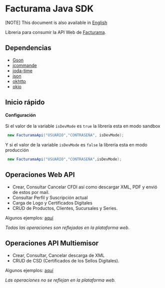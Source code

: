 # Facturama Java SDK

[NOTE] This document is also available in [English]

Libreria para consumir la API Web de [Facturama](https://api.facturama.mx/).

## Dependencias 
* [Gson](https://mvnrepository.com/artifact/com.google.code.gson/gson/2.8.2)
* [jcommande](https://mvnrepository.com/artifact/com.beust/jcommander/1.72)
* [joda-time](https://mvnrepository.com/artifact/joda-time/joda-time/2.9.9)
* [json](https://mvnrepository.com/artifact/org.json/json/20180130)
* [okhttp](https://mvnrepository.com/artifact/com.squareup.okhttp/okhttp/2.7.5)
* [okio](https://mvnrepository.com/artifact/com.squareup.okio/okio/1.6.0)

## Inicio rápido

#### Configuración  #####
Si el valor de la variable  ```isDevMode``` es ```true``` la librería esta en modo sandbox
 ```java
  new FacturamaApi("USUARIO","CONTRASEÑA", isDevMode);
```
Y si el valor de la variable  ```isDevMode``` es ```false``` la librería esta en modo producción
 ```java
  new FacturamaApi("USUARIO","CONTRASEÑA",isDevMode);
```

## Operaciones Web API

- Crear, Consultar Cancelar CFDI así como descargar XML, PDF y envió de
   estos por mail.
- Consultar Perfil y Suscripción actual
- Carga de Logo y Certificados Digitales
- CRUD de Productos, Clientes, Sucursales y Series.

Algunos ejemplos: [aquí](https://github.com/Facturama/facturama-java-sdk/wiki/API-Web)

*Todas las operaciones son reflejadas en la plataforma web.*

## Operaciones API Multiemisor

- Crear, Consultar, Cancelar descarga de XML
- CRUD de CSD (Certificados de los Sellos Digitales).

Algunos ejemplos: [aquí](https://github.com/Facturama/facturama-java-sdk/wiki/API-Multiemisor)

*Las operaciones no se reflejan en la plataforma web.*

[English]: ./README-en.md
